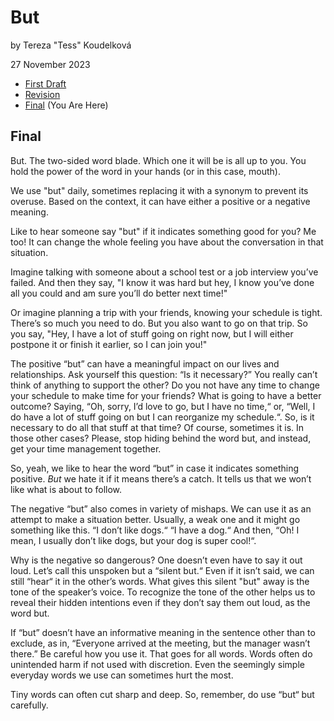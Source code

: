 # But

by Tereza "Tess" Koudelková

27 November 2023

- [First Draft](first-draft.md) 
- [Revision](revision.md)
- [Final](index.md) (You Are Here)

## Final

But. The two-sided word blade. Which one it will be is all up to you. You hold the power of the word in your hands (or in this case, mouth).

We use "but" daily, sometimes replacing it with a synonym to prevent its overuse. Based on the context, it can have either a positive or a negative meaning.

Like to hear someone say "but" if it indicates something good for you? Me too! It can change the whole feeling you have about the conversation in that situation.

Imagine talking with someone about a school test or a job interview you’ve failed. And then they say, "I know it was hard but hey, I know you’ve done all you could and am sure you’ll do better next time!"

Or imagine planning a trip with your friends, knowing your schedule is tight. There’s so much you need to do. But you also want to go on that trip. So you say, "Hey, I have a lot of stuff going on right now, but I will either postpone it or finish it earlier, so I can join you!"

The positive “but” can have a meaningful impact on our lives and relationships. Ask yourself this question: “Is it necessary?” You really can’t think of anything to support the other? Do you not have any time to change your schedule to make time for your friends? What is going to have a better outcome? Saying, “Oh, sorry, I’d love to go, but I have no time,“ or, “Well, I do have a lot of stuff going on but I can reorganize my schedule.“. So, is it necessary to do all that stuff at that time? Of course, sometimes it is. In those other cases? Please, stop hiding behind the word but, and instead, get your time management together.

So, yeah, we like to hear the word “but” in case it indicates something positive. *But* we hate it if it means there’s a catch. It tells us that we won’t like what is about to follow.

The negative “but” also comes in variety of mishaps. We can use it as an attempt to make a situation better. Usually, a weak one and it might go something like this. “I don’t like dogs.“ “I have a dog.“ And then, “Oh! I mean, I usually don’t like dogs, but your dog is super cool!“.

Why is the negative so dangerous? One doesn’t even have to say it out loud. Let’s call this unspoken but a “silent but.“ Even if it isn’t said, we can still “hear“ it in the other’s words. What gives this silent "but" away is the tone of the speaker’s voice. To recognize the tone of the other helps us to reveal their hidden intentions even if they don’t say them out loud, as the word but.

If “but” doesn’t have an informative meaning in the sentence other than to exclude, as in, “Everyone arrived at the meeting, but the manager wasn’t there.” Be careful how you use it. That goes for all words. Words often do unintended harm if not used with discretion. Even the seemingly simple everyday words we use can sometimes hurt the most.

Tiny words can often cut sharp and deep. So, remember, do use “but“ but carefully.
